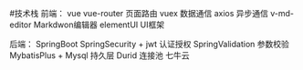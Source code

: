 #技术栈
前端：
vue
vue-router 页面路由
vuex 数据通信
axios 异步通信
v-md-editor Markdwon编辑器
elementUI UI框架

后端：
SpringBoot
SpringSecurity + jwt 认证授权
SpringValidation 参数校验
MybatisPlus + Mysql 持久层
Durid 连接池
七牛云
